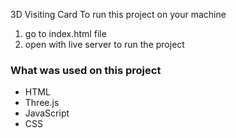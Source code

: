 3D Visiting Card
To run this project on your machine
1. go to index.html file
2. open with live server to run the project

### What was used on this project

- HTML
- Three.js
- JavaScript
- CSS
